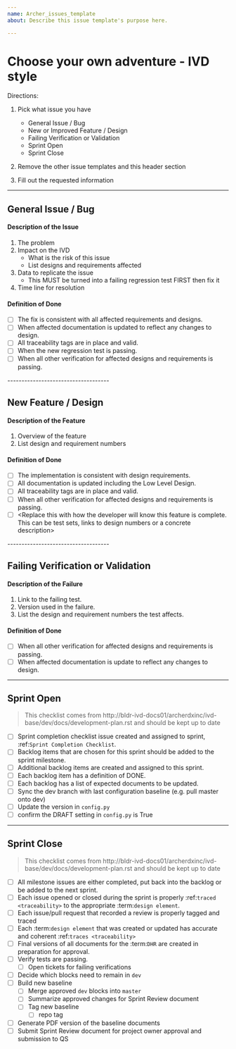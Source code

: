 ```yaml
---
name: Archer_issues_template
about: Describe this issue template's purpose here.

---
```


# Choose your own adventure - IVD style

Directions:

1. Pick what issue you have
    - General Issue / Bug
    - New or Improved Feature / Design
    - Failing Verification or Validation
    - Sprint Open
    - Sprint Close
    
2. Remove the other issue templates and this header section
3. Fill out the requested information

------------------------------------

## General Issue / Bug

#### Description of the Issue

1. The problem
1. Impact on the IVD 
    - What is the risk of this issue
    - List designs and requirements affected 
1. Data to replicate the issue
    - This MUST be turned into a failing regression test FIRST then fix it 
1. Time line for resolution

#### Definition of Done

 - [ ] The fix is consistent with all affected requirements and designs.
 - [ ] When affected documentation is updated to reflect any changes to design.
 - [ ] All traceability tags are in place and valid.
 - [ ] When the new regression test is passing.
 - [ ] When all other verification for affected designs and requirements is passing.

<Assign github labels for the severity of the issue and the software block that is affected>
------------------------------------

## New Feature / Design 

#### Description of the Feature
1. Overview of the feature 
1. List design and requirement numbers 

#### Definition of Done

 - [ ] The implementation is consistent with design requirements.
 - [ ] All documentation is updated including the Low Level Design.
 - [ ] All traceability tags are in place and valid.
 - [ ] When all other verification for affected designs and requirements is passing.
 - [ ] <Replace this with how the developer will know this feature is complete.  This can be test sets, links to design numbers or a concrete description>

<Assign github labels for the severity of the issue and the software block that is affected>
------------------------------------

## Failing Verification or Validation

#### Description of the Failure
1. Link to the failing test.
1. Version used in the failure.
1. List the design and requirement numbers the test affects.

#### Definition of Done

 - [ ] When all other verification for affected designs and requirements is passing.
 - [ ] When affected documentation is update to reflect any changes to design.

------------------------------------

## Sprint Open

> This checklist comes from http://bldr-ivd-docs01/archerdxinc/ivd-base/dev/docs/development-plan.rst and should be kept up to date

  - [ ] Sprint completion checklist issue created and assigned to sprint, :ref:`Sprint Completion Checklist`.
  - [ ] Backlog items that are chosen for this sprint should be added to the
  sprint milestone.
  - [ ] Additional backlog items are created and assigned to this sprint.
  - [ ] Each backlog item has a definition of DONE.
  - [ ] Each backlog has a list of expected documents to be updated.
  - [ ] Sync the dev branch with last configuration baseline (e.g. pull master onto dev)
  - [ ] Update the version in `config.py`
  - [ ] confirm the DRAFT setting in `config.py` is True
  
------------------------------------

## Sprint Close

> This checklist comes from http://bldr-ivd-docs01/archerdxinc/ivd-base/dev/docs/development-plan.rst and should be kept up to date

  - [ ] All milestone issues are either completed, put back into the backlog or be added to the next sprint.
  - [ ] Each issue opened or closed during the sprint is properly :ref:`traced <traceability>`
    to the appropriate :term:`design element`.
  - [ ] Each issue/pull request that recorded a review is properly tagged and
    traced
  - [ ] Each :term:`design element` that was created or updated has
    accurate and coherent :ref:`traces <traceability>` 
  - [ ] Final versions of all documents for the :term:`DHR` are created in preparation for approval.
  - [ ] Verify tests are passing.
    - [ ] Open tickets for failing verifications
  - [ ] Decide which blocks need to remain in `dev`
  - [ ] Build new baseline
    - [ ] Merge approved `dev` blocks into `master`
    - [ ] Summarize approved changes for Sprint Review document
    - [ ] Tag new baseline
        - [ ] repo tag
   - [ ] Generate PDF version of the baseline documents
   - [ ] Submit Sprint Review document for project owner approval and submission to QS
